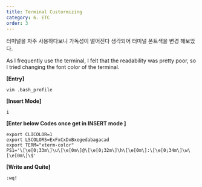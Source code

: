 ```yaml
---
title: Terminal Custormizing
category: 6. ETC
order: 3
---
```

터미널을 자주 사용하다보니 가독성이 떨어진다 생각되어 터미널 폰트색을 변경 해보았다.

As I frequently use the terminal, I felt that the readability was pretty poor, so I tried changing the font color of the terminal.

**[Entry]**
~~~
vim .bash_profile
~~~
**[Insert Mode]**
~~~
i
~~~
**[Enter below Codes once get in INSERT mode ]**
~~~
export CLICOLOR=1
export LSCOLORS=ExFxCxDxBxegedabagacad
export TERM="xterm-color"
PS1='\[\e[0;33m\]\u\[\e[0m\]@\[\e[0;32m\]\h\[\e[0m\]:\[\e[0;34m\]\w\[\e[0m\]\$'
~~~
**[Write and Quite]**
~~~
:wq!
~~~

